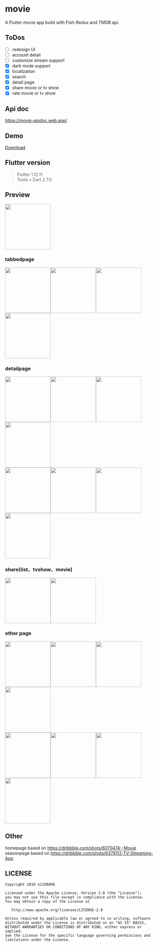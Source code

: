 # movie

A Flutter movie app build with Fish-Redux and TMDB api.  
## ToDos
- [ ] redesign UI
- [ ] account detail
- [ ] customize stream support 
- [x] dark mode support
- [x] localization
- [x] search 
- [x] detail page 
- [x] share movie or tv show
- [x] rate movie or tv show

## Api doc
<a href='https://movie-apidoc.web.app/'>https://movie-apidoc.web.app/</a>

## Demo
<a href='https://github.com/o1298098/Flutter-Movie/releases/download/demo/demo.apk'>Download</a>
## Flutter version
>Flutter 1.12.11  
>Tools • Dart 2.7.0  
## Preview 
<img src="https://github.com/o1298098/Flutter-Movie/blob/master/srceenshot/ios.gif" width="150">  

### tabbedpage
<img src="https://github.com/o1298098/Flutter-Movie/blob/master/srceenshot/ios1.png" width="150"><img src="https://github.com/o1298098/Flutter-Movie/blob/master/srceenshot/ios2.png" width="150"><img src="https://github.com/o1298098/Flutter-Movie/blob/master/srceenshot/ios3.png" width="150"><img src="https://github.com/o1298098/Flutter-Movie/blob/master/srceenshot/ios4.png" width="150">  
### detailpage
<img src="https://github.com/o1298098/Flutter-Movie/blob/master/srceenshot/ios18.png" width="150"><img src="https://github.com/o1298098/Flutter-Movie/blob/master/srceenshot/ios5.png" width="150"><img src="https://github.com/o1298098/Flutter-Movie/blob/master/srceenshot/ios14.png" width="150"><img src="https://github.com/o1298098/Flutter-Movie/blob/master/srceenshot/ios6.png" width="150">  
<img src="https://github.com/o1298098/Flutter-Movie/blob/master/srceenshot/ios9.png" width="150"><img src="https://github.com/o1298098/Flutter-Movie/blob/master/srceenshot/ios10.png" width="150"><img src="https://github.com/o1298098/Flutter-Movie/blob/master/srceenshot/ios11.png" width="150"><img src="https://github.com/o1298098/Flutter-Movie/blob/master/srceenshot/ios21.png" width="150">  
### share(list、tvshow、movie)
<img src="https://github.com/o1298098/Flutter-Movie/blob/master/srceenshot/ios15.png" width="150"><img src="https://github.com/o1298098/Flutter-Movie/blob/master/srceenshot/ios16.png" width="150">  
### other page  
<img src="https://github.com/o1298098/Flutter-Movie/blob/master/srceenshot/ios7.png" width="150"><img src="https://github.com/o1298098/Flutter-Movie/blob/master/srceenshot/ios8.png" width="150"><img src="https://github.com/o1298098/Flutter-Movie/blob/master/srceenshot/ios12.png" width="150"><img src="https://github.com/o1298098/Flutter-Movie/blob/master/srceenshot/ios13.png" width="150">  
<img src="https://github.com/o1298098/Flutter-Movie/blob/master/srceenshot/ios17.png" width="150"><img src="https://github.com/o1298098/Flutter-Movie/blob/master/srceenshot/ios19.gif" width="150"><img src="https://github.com/o1298098/Flutter-Movie/blob/master/srceenshot/ios20.png" width="150"><img src="https://github.com/o1298098/Flutter-Movie/blob/master/srceenshot/ios22.png" width="150">

## Other
homepage based on https://dribbble.com/shots/6070474--Movie  
seasonpage based on https://dribbble.com/shots/6379112-TV-Streaming-App

## LICENSE
    Copyright 2019 o1298098
    
    Licensed under the Apache License, Version 2.0 (the "License");
    you may not use this file except in compliance with the License.
    You may obtain a copy of the License at
    
       http://www.apache.org/licenses/LICENSE-2.0
    
    Unless required by applicable law or agreed to in writing, software
    distributed under the License is distributed on an "AS IS" BASIS,
    WITHOUT WARRANTIES OR CONDITIONS OF ANY KIND, either express or implied.
    See the License for the specific language governing permissions and
    limitations under the License.